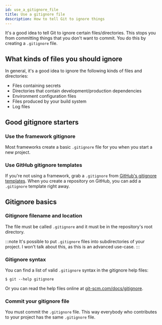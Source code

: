```yaml
---
id: use_a_gitignore_file
title: Use a gitignore file
description: How to tell Git to ignore things
---
```


It's a good idea to tell Git to ignore certain files/directories.
This stops you from committing things that you don't want to commit.
You do this by creating a `.gitignore` file.

## What kinds of files you should ignore

In general, it's a good idea to ignore the following kinds of files and directories:

- Files containing secrets
- Directories that contain development/production dependencies
- Environment configuration files
- Files produced by your build system
- Log files

## Good gitignore starters

### Use the framework gitignore

Most frameworks create a basic `.gitignore` file for you when you start a new project.

### Use GitHub gitignore templates

If you're not using a framework, grab a `.gitignore` from [GitHub's gitignore templates](https://github.com/github/gitignore).
When you create a repository on GitHub, you can add a `.gitignore` template right away.

## Gitignore basics

### Gitignore filename and location

The file must be called `.gitignore` and it must be in the repository's root directory.

:::note
It's possible to put `.gitignore` files into subdirectories of your project.
I won't talk about this, as this is an advanced use-case.
:::

### Gitignore syntax

You can find a list of valid `.gitignore` syntax in the gitignore help files:

```git
$ git --help gitignore
```

Or you can read the help files online at [git-scm.com/docs/gitignore](https://git-scm.com/docs/gitignore).

### Commit your gitignore file

You must commit the `.gitignore` file.
This way everybody who contributes to your project has the same `.gitignore` file.
